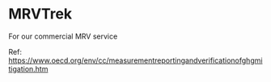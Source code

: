 # MRVTrek
For our commercial MRV service

Ref: https://www.oecd.org/env/cc/measurementreportingandverificationofghgmitigation.htm
